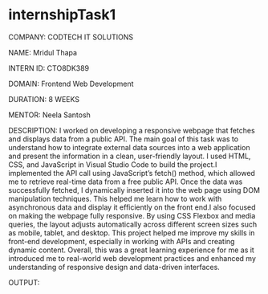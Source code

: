 # internshipTask1

COMPANY: CODTECH IT SOLUTIONS 

NAME: Mridul Thapa

INTERN ID: CTO8DK389

DOMAIN: Frontend Web Development

DURATION: 8 WEEKS

MENTOR: Neela Santosh

DESCRIPTION: I worked on developing a responsive webpage that fetches and displays data from a public API. The main goal of this task was to understand how to integrate external data sources into a web application and present the information in a clean, user-friendly layout. I used HTML, CSS, and JavaScript in Visual Studio Code to build the project.I implemented the API call using JavaScript’s fetch() method, which allowed me to retrieve real-time data from a free public API. Once the data was successfully fetched, I dynamically inserted it into the web page using DOM manipulation techniques. This helped me learn how to work with asynchronous data and display it efficiently on the front end.I also focused on making the webpage fully responsive. By using CSS Flexbox and media queries, the layout adjusts automatically across different screen sizes such as mobile, tablet, and desktop. This project helped me improve my skills in front-end development, especially in working with APIs and creating dynamic content.
Overall, this was a great learning experience for me as it introduced me to real-world web development practices and enhanced my understanding of responsive design and data-driven interfaces.

OUTPUT: 
